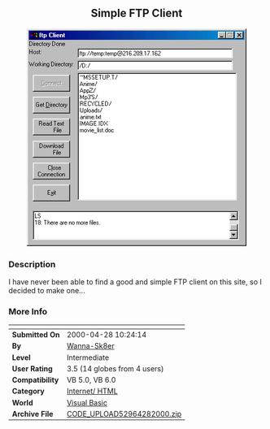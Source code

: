 ﻿<div align="center">

## Simple FTP Client

<img src="PIC2000428122935990.gif">
</div>

### Description

I have never been able to find a good and simple FTP client on this site, so I decided to make one...
 
### More Info
 


<span>             |<span>
---                |---
**Submitted On**   |2000-04-28 10:24:14
**By**             |[Wanna\-Sk8er](https://github.com/Planet-Source-Code/PSCIndex/blob/master/ByAuthor/wanna-sk8er.md)
**Level**          |Intermediate
**User Rating**    |3.5 (14 globes from 4 users)
**Compatibility**  |VB 5\.0, VB 6\.0
**Category**       |[Internet/ HTML](https://github.com/Planet-Source-Code/PSCIndex/blob/master/ByCategory/internet-html__1-34.md)
**World**          |[Visual Basic](https://github.com/Planet-Source-Code/PSCIndex/blob/master/ByWorld/visual-basic.md)
**Archive File**   |[CODE\_UPLOAD52964282000\.zip](https://github.com/Planet-Source-Code/wanna-sk8er-simple-ftp-client__1-7656/archive/master.zip)








